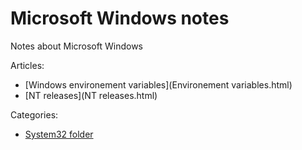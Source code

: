 # Microsoft Windows notes

Notes about Microsoft Windows

Articles:

* [Windows environement variables](Environement variables.html)
* [NT releases](NT releases.html)

Categories:

* [System32 folder](System32)